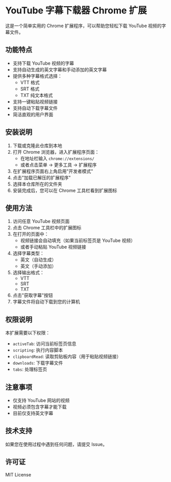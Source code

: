 # YouTube 字幕下载器 Chrome 扩展

这是一个简单实用的 Chrome 扩展程序，可以帮助您轻松下载 YouTube 视频的字幕文件。

## 功能特点

- 支持下载 YouTube 视频的字幕
- 支持自动生成的英文字幕和手动添加的英文字幕
- 提供多种字幕格式选择：
  - VTT 格式
  - SRT 格式
  - TXT 纯文本格式
- 支持一键粘贴视频链接
- 支持自动下载字幕文件
- 简洁直观的用户界面

## 安装说明

1. 下载或克隆此仓库到本地
2. 打开 Chrome 浏览器，进入扩展程序页面：
   - 在地址栏输入 `chrome://extensions/`
   - 或者点击菜单 -> 更多工具 -> 扩展程序
3. 在扩展程序页面右上角启用"开发者模式"
4. 点击"加载已解压的扩展程序"
5. 选择本仓库所在的文件夹
6. 安装完成后，您可以在 Chrome 工具栏看到扩展图标

## 使用方法

1. 访问任意 YouTube 视频页面
2. 点击 Chrome 工具栏中的扩展图标
3. 在打开的页面中：
   - 视频链接会自动填充（如果当前标签页是 YouTube 视频）
   - 或者手动粘贴 YouTube 视频链接
4. 选择字幕类型：
   - 英文（自动生成）
   - 英文（手动添加）
5. 选择输出格式：
   - VTT
   - SRT
   - TXT
6. 点击"获取字幕"按钮
7. 字幕文件将自动下载到您的计算机

## 权限说明

本扩展需要以下权限：
- `activeTab`: 访问当前标签页信息
- `scripting`: 执行内容脚本
- `clipboardRead`: 读取剪贴板内容（用于粘贴视频链接）
- `downloads`: 下载字幕文件
- `tabs`: 处理标签页

## 注意事项

- 仅支持 YouTube 网站的视频
- 视频必须包含字幕才能下载
- 目前仅支持英文字幕

## 技术支持

如果您在使用过程中遇到任何问题，请提交 Issue。

## 许可证

MIT License 